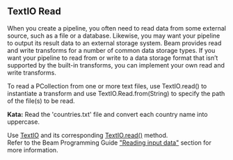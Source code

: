 <!--
  ~ Licensed to the Apache Software Foundation (ASF) under one
  ~ or more contributor license agreements.  See the NOTICE file
  ~ distributed with this work for additional information
  ~ regarding copyright ownership.  The ASF licenses this file
  ~ to you under the Apache License, Version 2.0 (the
  ~ "License"); you may not use this file except in compliance
  ~ with the License.  You may obtain a copy of the License at
  ~
  ~     http://www.apache.org/licenses/LICENSE-2.0
  ~
  ~ Unless required by applicable law or agreed to in writing, software
  ~ distributed under the License is distributed on an "AS IS" BASIS,
  ~ WITHOUT WARRANTIES OR CONDITIONS OF ANY KIND, either express or implied.
  ~ See the License for the specific language governing permissions and
  ~ limitations under the License.
  -->

TextIO Read
-----------

When you create a pipeline, you often need to read data from some external source, such as a file 
or a database. Likewise, you may want your pipeline to output its result data to an external 
storage system. Beam provides read and write transforms for a number of common data storage types. 
If you want your pipeline to read from or write to a data storage format that isn’t supported by 
the built-in transforms, you can implement your own read and write transforms.

To read a PCollection from one or more text files, use TextIO.read() to instantiate a transform 
and use TextIO.Read.from(String) to specify the path of the file(s) to be read.

**Kata:** Read the 'countries.txt' file and convert each country name into uppercase.

<div class="hint">
  Use <a href="https://beam.apache.org/releases/javadoc/current/org/apache/beam/sdk/io/TextIO.html">
  TextIO</a> and its corresponding
  <a href="https://beam.apache.org/releases/javadoc/current/org/apache/beam/sdk/io/TextIO.html#read--">
    TextIO.read()</a> method.
</div>

<div class="hint">
  Refer to the Beam Programming Guide
  <a href="https://beam.apache.org/documentation/programming-guide/#pipeline-io-reading-data">
    "Reading input data"</a> section for more information.
</div>
